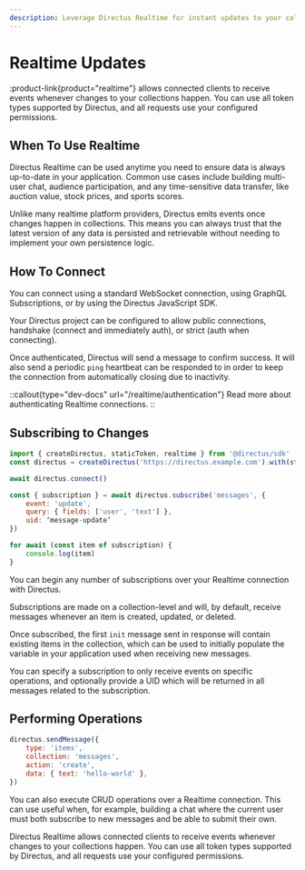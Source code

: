 ```yaml
---
description: Leverage Directus Realtime for instant updates to your collections, providing a real-time data management solution for your applications.
---
```


# Realtime Updates

:product-link{product="realtime"} allows connected clients to receive events whenever changes to your collections happen. You can use all token types supported by Directus, and all requests use your configured permissions.

## When To Use Realtime

Directus Realtime can be used anytime you need to ensure data is always up-to-date in your application. Common use cases include building multi-user chat, audience participation, and any time-sensitive data transfer, like auction value, stock prices, and sports scores.

Unlike many realtime platform providers, Directus emits events once changes happen in collections. This means you can always trust that the latest version of any data is persisted and retrievable without needing to implement your own persistence logic.

## How To Connect

You can connect using a standard WebSocket connection, using GraphQL Subscriptions, or by using the Directus JavaScript SDK.

Your Directus project can be configured to allow public connections, handshake (connect and immediately auth), or strict (auth when connecting).

Once authenticated, Directus will send a message to confirm success. It will also send a periodic `ping` heartbeat can be responded to in order to keep the connection from automatically closing due to inactivity.

::callout{type="dev-docs" url="/realtime/authentication"}
Read more about authenticating Realtime connections.
::

## Subscribing to Changes

```js [index.js]
import { createDirectus, staticToken, realtime } from '@directus/sdk'
const directus = createDirectus('https://directus.example.com').with(staticToken('access_token')).with(realtime())

await directus.connect()

const { subscription } = await directus.subscribe('messages', {
	event: 'update',
	query: { fields: ['user', 'text'] },
	uid: ‘message-update’
})

for await (const item of subscription) {
	console.log(item)
}
```

You can begin any number of subscriptions over your Realtime connection with Directus.

Subscriptions are made on a collection-level and will, by default, receive messages whenever an item is created, updated, or deleted.

Once subscribed, the first `init` message sent in response will contain existing items in the collection, which can be used to initially populate the variable in your application used when receiving new messages.

You can specify a subscription to only receive events on specific operations, and optionally provide a UID which will be returned in all messages related to the subscription.

## Performing Operations

```js [index.js]
directus.sendMessage({
	type: 'items',
	collection: 'messages',
	action: 'create',
	data: { text: 'hello-world' },
})
```

You can also execute CRUD operations over a Realtime connection. This can use useful when, for example, building a chat where the current user must both subscribe to new messages and be able to submit their own.

Directus Realtime allows connected clients to receive events whenever changes to your collections happen. You can use all token types supported by Directus, and all requests use your configured permissions.
